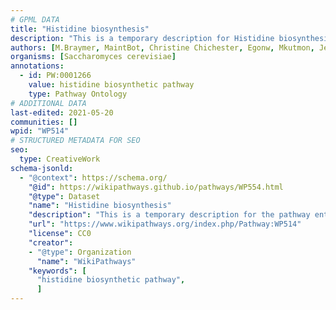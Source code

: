 ```yaml
---
# GPML DATA
title: "Histidine biosynthesis"
description: "This is a temporary description for Histidine biosynthesis"
authors: [M.Braymer, MaintBot, Christine Chichester, Egonw, Mkutmon, Jeffrey Goessens, Khanspers, Eweitz]
organisms: [Saccharomyces cerevisiae]
annotations:
  - id: PW:0001266
    value: histidine biosynthetic pathway
    type: Pathway Ontology
# ADDITIONAL DATA
last-edited: 2021-05-20
communities: []
wpid: "WP514"
# STRUCTURED METADATA FOR SEO
seo:
  type: CreativeWork
schema-jsonld:
  - "@context": https://schema.org/
    "@id": https://wikipathways.github.io/pathways/WP554.html
    "@type": Dataset
    "name": "Histidine biosynthesis"
    "description": "This is a temporary description for the pathway entitled: Histidine biosynthesis"
    "url": "https://www.wikipathways.org/index.php/Pathway:WP514"
    "license": CC0
    "creator":
    - "@type": Organization
      "name": "WikiPathways"
    "keywords": [
      "histidine biosynthetic pathway",
      ]
---
```

